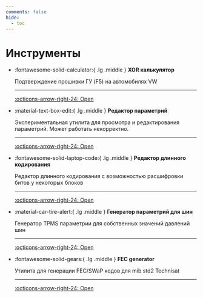 ```yaml
---
comments: false
hide:
  - toc
---
```


<style>
  .md-content__button {
    display: none;
  }
</style>

# Инструменты

<div class="grid cards" markdown>

-   :fontawesome-solid-calculator:{ .lg .middle } __XOR калькулятор__

    Подтверждение прошивки ГУ (F5) на автомобилях VW

    ---
    [:octicons-arrow-right-24: Open](./datasetEditor)

-   :material-text-box-edit:{ .lg .middle } __Редактор параметрий__

    Экспериментальная утилита для просмотра и редактирования параметрий. Может работать некорректно. 

    ---
    [:octicons-arrow-right-24: Open](./datasetEditor)

-   :fontawesome-solid-laptop-code:{ .lg .middle } __Редактор длинного кодирования__

    Редактор длинного кодирования с возможностью расшифровки битов у некоторых блоков

    ---
    [:octicons-arrow-right-24: Open](./longCoding)

-   :material-car-tire-alert:{ .lg .middle } __Генератор параметрий для шин__

    Генератор TPMS параметрии для собственных значений давлений шин

    ---
    [:octicons-arrow-right-24: Open](./tiresCoding)

-   :fontawesome-solid-gears:{ .lg .middle } __FEC generator__

    Утилита для генерации FEC/SWaP кодов для mib std2 Technisat

    ---
    [:octicons-arrow-right-24: Open](./fec)

</div>